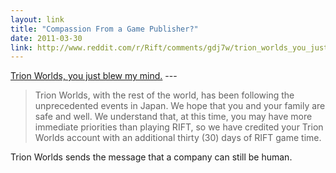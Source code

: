 ```yaml
---
layout: link
title: "Compassion From a Game Publisher?"
date: 2011-03-30
link: http://www.reddit.com/r/Rift/comments/gdj7w/trion_worlds_you_just_blew_my_mind_xpost_from/
---
```


[Trion Worlds, you just blew my mind.](http://www.reddit.com/r/Rift/comments/gdj7w/trion_worlds_you_just_blew_my_mind_xpost_from/) ---

>Trion Worlds, with the rest of the world, has been following the unprecedented events in Japan. We hope that you and your family are safe and well. We understand that, at this time, you may have more immediate priorities than playing RIFT, so we have credited your Trion Worlds account with an additional thirty (30) days of RIFT game time.

Trion Worlds sends the message that a company can still be human.